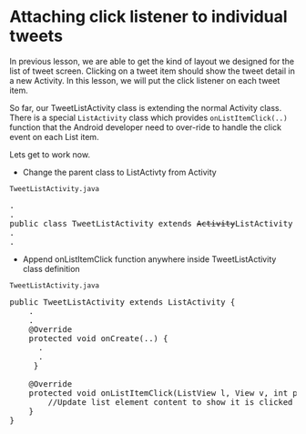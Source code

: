 # Attaching click listener to individual tweets

In previous lesson, we are able to get the kind of layout we designed for the list of tweet screen. Clicking on a tweet item should show the tweet detail in a new Activity. In this lesson, we will put the click listener on each tweet item. 

So far, our TweetListActivity class is extending the normal Activity class. There is a special `ListActivity` class which provides `onListItemClick(..)` function that the Android developer need to over-ride to handle the click event on each List item. 

Lets get to work now.

* Change the parent class to ListActivty from Activity

`TweetListActivity.java`
<pre>
.
.
public class TweetListActivity extends <strike>Activity</strike><span class="highlight">ListActivity</span> {
.
.
</pre>

* Append onListItemClick function anywhere inside TweetListActivity class definition

`TweetListActivity.java`
<pre>
public TweetListActivity extends ListActivity {
	.
	.
	@Override 
	protected void onCreate(..) {
	  .
	  .
	 }

	<span class="highlight">@Override
	protected void onListItemClick(ListView l, View v, int position, long id) {
		//Update list element content to show it is clicked
	}</span>
}
</pre>
